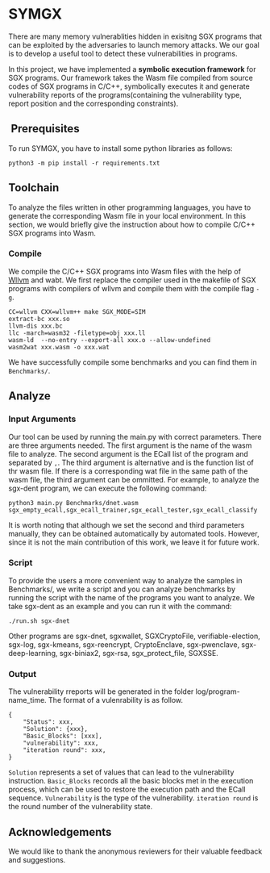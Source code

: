 # SYMGX

There are many memory vulnerablities hidden in exisitng SGX programs that can be exploited by the adversaries to launch memory attacks. We our goal is to develop a useful tool to detect these vulnerabilities in programs.

In this project, we have implemented a **symbolic execution framework** for SGX programs. Our framework takes the Wasm file compiled from source codes of SGX programs in C/C++, symbolically executes it and generate vulnerability reports of the programs(containing the vulnerability type, report position and the corresponding constraints).



##  Prerequisites 
To run SYMGX, you have to install some python libraries as follows:

```shell
python3 -m pip install -r requirements.txt
```

## Toolchain

To analyze the files written in other programming languages, you have to generate the corresponding Wasm file in your local environment. In this section, we would briefly give the instruction about how to compile C/C++ SGX programs into Wasm.

### Compile
We compile the C/C++ SGX programs into Wasm files with the help of [Wllvm](https://github.com/travitch/whole-program-llvm) and wabt. We first replace the compiler used in the makefile of SGX programs with compilers of wllvm and compile them with the compile flag `-g`.

```shell
CC=wllvm CXX=wllvm++ make SGX_MODE=SIM 
extract-bc xxx.so
llvm-dis xxx.bc
llc -march=wasm32 -filetype=obj xxx.ll
wasm-ld  --no-entry --export-all xxx.o --allow-undefined
wasm2wat xxx.wasm -o xxx.wat
```

We have successfully compile some benchmarks and you can find them in `Benchmarks/`.


## Analyze

### Input Arguments
Our tool can be used by running the main.py with correct parameters. There are three arguments needed. The first argument is the name of the wasm file to analyze. The second argument is the ECall list of the program and separated by `,`. The third argument is alternative and is the function list of thr wasm file. If there is a corresponding wat file in the same path of the wasm file, the third argument can be ommitted. For example, to analyze the sgx-dent program, we can execute the following command:
```shell
python3 main.py Benchmarks/dnet.wasm sgx_empty_ecall,sgx_ecall_trainer,sgx_ecall_tester,sgx_ecall_classify
```

It is worth noting that although we set the second and third parameters manually, they can be obtained automatically by automated tools. However, since it is not the main contribution of this work, we leave it for future work.

### Script
To provide the users a more convenient way to analyze the samples in Benchmarks/, we write a script and you can analyze benchmarks by running the script with the name of the programs you want to analyze. We take sgx-dent as an example and you can run it with the command:

```shell
./run.sh sgx-dnet
```

Other programs are sgx-dnet, sgxwallet, SGXCryptoFile, verifiable-election, sgx-log, sgx-kmeans, sgx-reencrypt, CryptoEnclave, sgx-pwenclave, sgx-deep-learning, sgx-biniax2, sgx-rsa, sgx_protect_file, SGXSSE.

### Output

The vulnerability rreports will be generated in the folder log/program-name_time. The format of a vulenrability is as follow.
```shell
{
    "Status": xxx,
    "Solution": {xxx},
    "Basic_Blocks": [xxx],
    "vulnerability": xxx,
    "iteration round": xxx,
}
```

`Solution` represents a set of values that can lead to the vulnerability instruction. `Basic_Blocks` records all the basic blocks met in the execution process, which can be used to restore the execution path and the ECall sequence. `Vulnerability` is the type of the vulnerability. `iteration round` is the round number of the vulnerability state.

## Acknowledgements
We would like to thank the anonymous reviewers for their valuable feedback and suggestions.